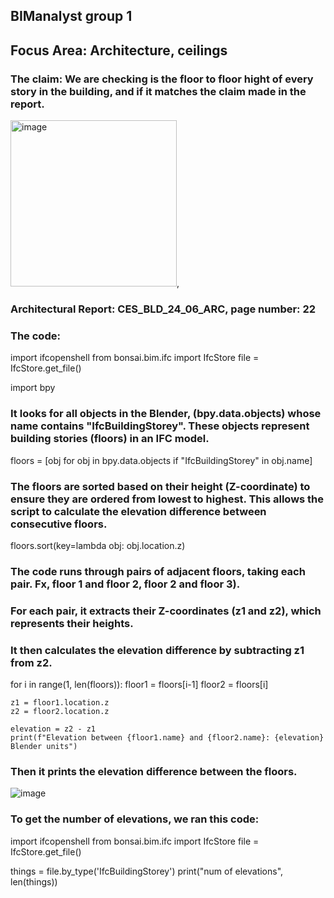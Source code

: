 ## BIManalyst group 1
## Focus Area: Architecture, ceilings
### The claim: We are checking is the floor to floor hight of every story in the building, and if it matches the claim made in the report. 
<img width="266" alt="image" src="https://github.com/user-attachments/assets/79eda680-0ed1-4983-8389-48f31095e5bf">, 
### Architectural Report: CES_BLD_24_06_ARC, page number: 22
### The code:
import ifcopenshell
from bonsai.bim.ifc import IfcStore
file = IfcStore.get_file()

import bpy

### It looks for all objects in the Blender, (bpy.data.objects) whose name contains "IfcBuildingStorey". These objects represent building stories (floors) in an IFC model.

floors = [obj for obj in bpy.data.objects if "IfcBuildingStorey" in obj.name]

### The floors are sorted based on their height (Z-coordinate) to ensure they are ordered from lowest to highest. This allows the script to calculate the elevation difference between consecutive floors.
floors.sort(key=lambda obj: obj.location.z)

### The code runs through pairs of adjacent floors, taking each pair. Fx, floor 1 and floor 2, floor 2 and floor 3).
### For each pair, it extracts their Z-coordinates (z1 and z2), which represents their heights.
### It then calculates the elevation difference by subtracting z1 from z2.

for i in range(1, len(floors)):
    floor1 = floors[i-1]
    floor2 = floors[i]
    
    z1 = floor1.location.z
    z2 = floor2.location.z
    
    elevation = z2 - z1
    print(f"Elevation between {floor1.name} and {floor2.name}: {elevation} Blender units")

### Then it prints the elevation difference between the floors.


![image](https://github.com/user-attachments/assets/c1ec1831-ded5-42cb-ad2d-79cbc28c81d4)

### To get the number of elevations, we ran this code:

import ifcopenshell
from bonsai.bim.ifc import IfcStore
file = IfcStore.get_file()

things = file.by_type('IfcBuildingStorey')
print("num of elevations", len(things))

